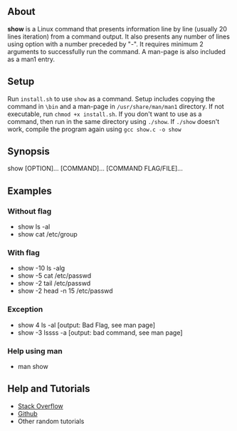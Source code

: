 
## About
**show** is a Linux command that presents information line by line (usually 20 lines iteration) from a command output. It also presents any number of lines using option with a number preceded by "-". It requires minimum 2 arguments to successfully run the command. A man-page is also included as a man1 entry.

## Setup
Run `install.sh` to use `show` as a command.
Setup includes copying the command in `\bin` and a man-page in `/usr/share/man/man1` directory.
If not executable, run `chmod +x install.sh`.
If you don't want to use as a command, then run in the same directory using `./show`.
If `./show` doesn't work, compile the program again using `gcc show.c -o show`

## Synopsis
show [OPTION]... [COMMAND]... [COMMAND FLAG/FILE]...

## Examples
### Without flag
* show ls -al
* show cat /etc/group

### With flag
* show -10 ls -alg
* show -5 cat /etc/passwd
* show -2 tail /etc/passwd
* show -2 head -n 15 /etc/passwd

### Exception
* show 4 ls -al         [output: Bad Flag, see man page]
* show -3 lssss -a      [output: bad command, see man page]

### Help using man
* man show


## Help and Tutorials
* [Stack Overflow](https://stackoverflow.com/)
* [Github](https://github.com)
* Other random tutorials
